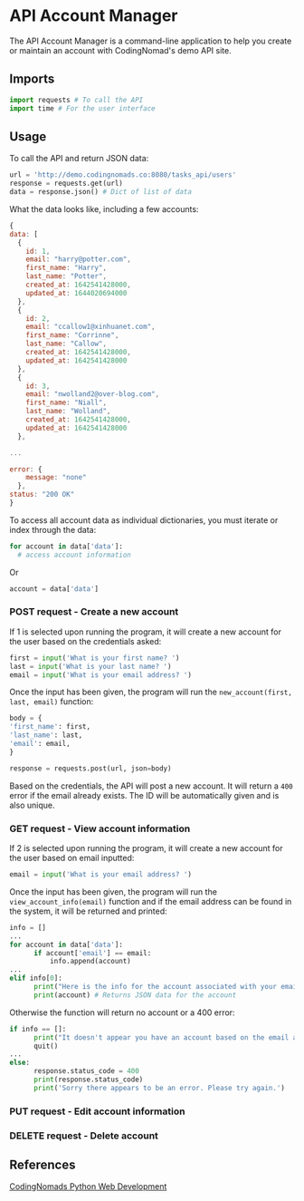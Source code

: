 # API Account Manager

The API Account Manager is a command-line application to help you create or maintain an account with CodingNomad's demo API site.

## Imports

```python
import requests # To call the API
import time # For the user interface
```

## Usage

To call the API and return JSON data:
```python
url = 'http://demo.codingnomads.co:8080/tasks_api/users'
response = requests.get(url)
data = response.json() # Dict of list of data
```
What the data looks like, including a few accounts:
```javascript
{
data: [
  {
    id: 1,
    email: "harry@potter.com",
    first_name: "Harry",
    last_name: "Potter",
    created_at: 1642541428000,
    updated_at: 1644020694000
  },
  {
    id: 2,
    email: "ccallow1@xinhuanet.com",
    first_name: "Corrinne",
    last_name: "Callow",
    created_at: 1642541428000,
    updated_at: 1642541428000
  },
  {
    id: 3,
    email: "nwolland2@over-blog.com",
    first_name: "Niall",
    last_name: "Wolland",
    created_at: 1642541428000,
    updated_at: 1642541428000
  },

...

error: {
    message: "none"
  },
status: "200 OK"
}
```

To access all account data as individual dictionaries, you must iterate or index through the data:
```python
for account in data['data']:
  # access account information
```
Or
```python
account = data['data']
```


### POST request - Create a new account
If 1 is selected upon running the program, it will create a new account for the user based on the credentials asked:
```python
first = input('What is your first name? ')
last = input('What is your last name? ')
email = input('What is your email address? ')
```
Once the input has been given, the program will run the ```new_account(first, last, email)``` function:

```python
body = {
'first_name': first,
'last_name': last,
'email': email,
}

response = requests.post(url, json=body)
```
Based on the credentials, the API will post a new account. It will return a ```400``` error if the email already exists. The ID will be automatically given and is also unique. 

### GET request - View account information
If 2 is selected upon running the program, it will create a new account for the user based on email inputted:

```python
email = input('What is your email address? ')
```
Once the input has been given, the program will run the ```view_account_info(email)``` function and if the email address can be found in the system, it will be returned and printed:
```python
info = []
...
for account in data['data']:
      if account['email'] == email:
          info.append(account)
...
elif info[0]:
      print("Here is the info for the account associated with your email address: \n")
      print(account) # Returns JSON data for the account
```
Otherwise the function will return no account or a 400 error:
```python
if info == []:
      print("It doesn't appear you have an account based on the email address provided. Try again or try creating one with option 1.")
      quit()
...
else:
      response.status_code = 400
      print(response.status_code)
      print('Sorry there appears to be an error. Please try again.')
```


### PUT request - Edit account information

### DELETE request - Delete account 

## References
[CodingNomads Python Web Development](https://codingnomads.co/career-track/professional-python-web-development-course)
